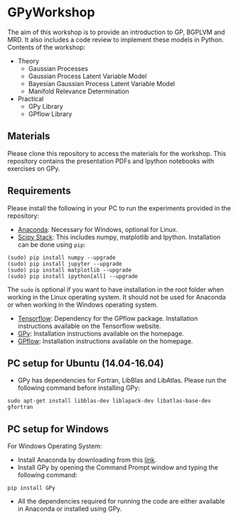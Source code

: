 # GPyWorkshop

The aim of this workshop is to provide an introduction to GP, BGPLVM and MRD. It also includes a code review to implement these models in Python. Contents of the workshop:

* Theory
  * Gaussian Processes
  * Gaussian Process Latent Variable Model
  * Bayesian Gaussian Process Latent Variable Model
  * Manifold Relevance Determination
* Practical
  * GPy Library
  * GPflow Library

## Materials

Please clone this repository to access the materials for the workshop. This repository contains the presentation PDFs and Ipython notebooks with exercises on GPy.

## Requirements

Please install the following in your PC to run the experiments provided in the repository:
* [Anaconda](https://www.continuum.io/downloads): Necessary for Windows, optional for Linux.
* [Scipy Stack](https://www.scipy.org/index.html): This includes numpy, matplotlib and Ipython. Installation can be done using `pip`:
```
(sudo) pip install numpy --upgrade
(sudo) pip install jupyter --upgrade
(sudo) pip install matplotlib --upgrade
(sudo) pip install ipython[all] --upgrade
```
The `sudo` is optional if you want to have installation in the root folder when working in the Linux operating system. It should not be used for Anaconda or when working in the Windows operating system.
* [Tensorflow](https://www.tensorflow.org/install/): Dependency for the GPflow package. Installation instructions available on the Tensorflow website.
* [GPy](https://github.com/SheffieldML/GPy): Installation instructions available on the homepage.
* [GPflow](http://gpflow.readthedocs.io/en/latest/index.html): Installation instructions available on the homepage.

## PC setup for Ubuntu (14.04-16.04)

* GPy has dependencies for Fortran, LibBlas and LibAtlas. Please run the following command before installing GPy:
```
sudo apt-get install libblas-dev liblapack-dev libatlas-base-dev gfortran
```

## PC setup for Windows

For Windows Operating System:
* Install Anaconda by downloading from this [link](https://www.continuum.io/downloads#windows).
* Install GPy by opening the Command Prompt window and typing the following command:
```
pip install GPy
```
* All the dependencies required for running the code are either available in Anaconda or installed using GPy.
